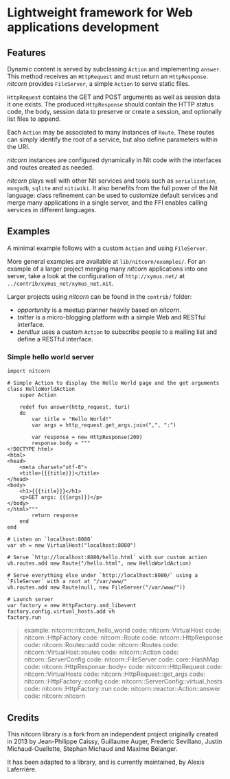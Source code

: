 # Lightweight framework for Web applications development

## Features

Dynamic content is served by subclassing `Action` and implementing `answer`.
This method receives an `HttpRequest` and must return an `HttpResponse`.
_nitcorn_ provides `FileServer`, a simple `Action` to serve static files.

`HttpRequest` contains the GET and POST arguments as well as session data it one exists.
The produced `HttpResponse` should contain the HTTP status code, the body,
session data to preserve or create a session, and optionally list files to append.

Each `Action` may be associated to many instances of `Route`.
These routes can simply identify the root of a service,
but also define parameters within the URI.

_nitcorn_ instances are configured dynamically in Nit code with the interfaces and routes created as needed.

_nitcorn_ plays well with other Nit services and tools such as `serialization`, `mongodb`, `sqlite` and `nitiwiki`.
It also benefits from the full power of the Nit language:
class refinement can be used to customize default services and merge many applications in a single server,
and the FFI enables calling services in different languages.

## Examples

A minimal example follows with a custom `Action` and using `FileServer`.

More general examples are available at `lib/nitcorn/examples/`.
For an example of a larger project merging many _nitcorn_ applications into one server,
take a look at the configuration of `http://xymus.net/` at `../contrib/xymus_net/xymus_net.nit`.

Larger projects using _nitcorn_ can be found in the `contrib/` folder:

* _opportunity_ is a meetup planner heavily based on _nitcorn_.
* _tnitter_ is a micro-blogging platform with a simple Web and RESTful interface.
* _benitlux_ uses a custom `Action` to subscribe people to a mailing list and define a RESTful interface.

### Simple hello world server

~~~
import nitcorn

# Simple Action to display the Hello World page and the get arguments
class HelloWorldAction
	super Action

	redef fun answer(http_request, turi)
	do
		var title = "Hello World!"
		var args = http_request.get_args.join(",", ":")

		var response = new HttpResponse(200)
		response.body = """
<!DOCTYPE html>
<html>
<head>
	<meta charset="utf-8">
	<title>{{{title}}}</title>
</head>
<body>
	<h1>{{{title}}}</h1>
	<p>GET args: {{{args}}}</p>
</body>
</html>"""
		return response
	end
end

# Listen on `localhost:8080`
var vh = new VirtualHost("localhost:8080")

# Serve `http://localhost:8080/hello.html` with our custom action
vh.routes.add new Route("/hello.html", new HelloWorldAction)

# Serve everything else under `http://localhost:8080/` using a `FileServer` with a root at "/var/www/"
vh.routes.add new Route(null, new FileServer("/var/www/"))

# Launch server
var factory = new HttpFactory.and_libevent
factory.config.virtual_hosts.add vh
factory.run
~~~

> example: nitcorn::nitcorn_hello_world
> code: nitcorn::VirtualHost
> code: nitcorn::HttpFactory
> code: nitcorn::Route
> code: nitcorn::HttpResponse
> code: nitcorn::Routes::add
> code: nitcorn::Routes
> code: nitcorn::VirtualHost::routes
> code: nitcorn::Action
> code: nitcorn::ServerConfig
> code: nitcorn::FileServer
> code: core::HashMap
> code: nitcorn::HttpResponse::body=
> code: nitcorn::HttpRequest
> code: nitcorn::VirtualHosts
> code: nitcorn::HttpRequest::get_args
> code: nitcorn::HttpFactory::config
> code: nitcorn::ServerConfig::virtual_hosts
> code: nitcorn::HttpFactory::run
> code: nitcorn::reactor::Action::answer
> code: nitcorn::nitcorn

## Credits

This nitcorn library is a fork from an independent project originally created in 2013 by
Jean-Philippe Caissy, Guillaume Auger, Frederic Sevillano, Justin Michaud-Ouellette,
Stephan Michaud and Maxime Bélanger.

It has been adapted to a library, and is currently maintained, by Alexis Laferrière.

